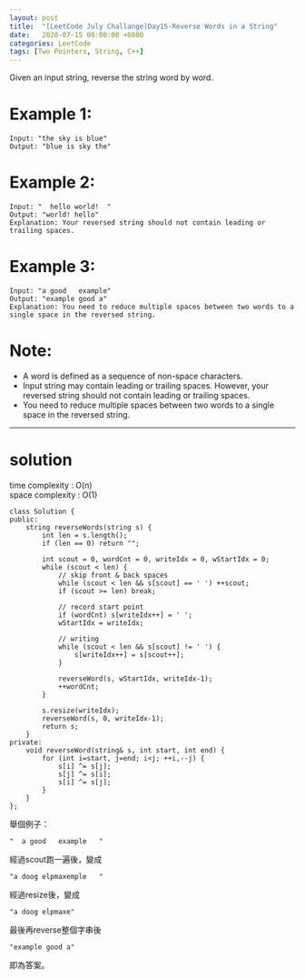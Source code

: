 ```yaml
---
layout: post
title:  "[LeetCode July Challange]Day15-Reverse Words in a String"
date:   2020-07-15 00:00:00 +0800
categories: LeetCode
tags: [Two Pointers, String, C++]
---
```

Given an input string, reverse the string word by word.  

# Example 1:  
	Input: "the sky is blue"
	Output: "blue is sky the"

# Example 2:  
	Input: "  hello world!  "
	Output: "world! hello"
	Explanation: Your reversed string should not contain leading or trailing spaces.

# Example 3:  
	Input: "a good   example"
	Output: "example good a"
	Explanation: You need to reduce multiple spaces between two words to a single space in the reversed string.

# Note:  
- A word is defined as a sequence of non-space characters.
- Input string may contain leading or trailing spaces. However, your reversed string should not contain leading or trailing spaces.
- You need to reduce multiple spaces between two words to a single space in the reversed string.

______________________  

# solution
time complexity : O(n)  
space complexity : O(1)  

	class Solution {
	public:
	    string reverseWords(string s) {
	        int len = s.length();
	        if (len == 0) return "";
	        
	        int scout = 0, wordCnt = 0, writeIdx = 0, wStartIdx = 0;
	        while (scout < len) {
	            // skip front & back spaces
	            while (scout < len && s[scout] == ' ') ++scout;
	            if (scout >= len) break;
	            
	            // record start point
	            if (wordCnt) s[writeIdx++] = ' ';
	            wStartIdx = writeIdx;
	            
	            // writing
	            while (scout < len && s[scout] != ' ') {
	                s[writeIdx++] = s[scout++];
	            }
	            
	            reverseWord(s, wStartIdx, writeIdx-1);
	            ++wordCnt;
	        }
	        
	        s.resize(writeIdx);
	        reverseWord(s, 0, writeIdx-1);
	        return s;
	    }
	private:
	    void reverseWord(string& s, int start, int end) {
	        for (int i=start, j=end; i<j; ++i,--j) {
	            s[i] ^= s[j];
	            s[j] ^= s[i];
	            s[i] ^= s[j];
	        }
	    }
	};

舉個例子：  

	"  a good   example   "  

經過scout跑一遍後，變成  

	"a doog elpmaxemple   "  

經過resize後，變成  

	"a doog elpmaxe"  

最後再reverse整個字串後  

	"example good a"  
	
即為答案。